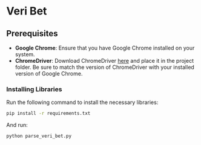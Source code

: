 # Veri Bet

## Prerequisites

- **Google Chrome**: Ensure that you have Google Chrome installed on your system.
- **ChromeDriver**: Download ChromeDriver [here](https://sites.google.com/chromium.org/driver/) and place it in the project folder. Be sure to match the version of ChromeDriver with your installed version of Google Chrome.

### Installing Libraries

Run the following command to install the necessary libraries:

```bash
pip install -r requirements.txt
```

And run:

```bash
python parse_veri_bet.py
```